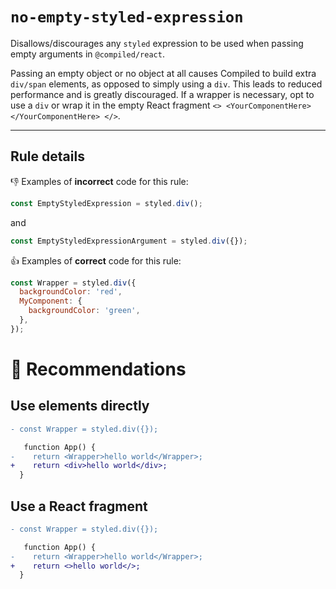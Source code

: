 # `no-empty-styled-expression`

Disallows/discourages any `styled` expression to be used when passing empty arguments in `@compiled/react`.

Passing an empty object or no object at all causes Compiled to build extra `div/span` elements, as opposed to simply using a `div`. This leads to reduced performance and is greatly discouraged. If a wrapper is necessary, opt to use a `div` or wrap it in the empty React fragment `<> <YourComponentHere></YourComponentHere> </>`.

---

## Rule details

👎 Examples of **incorrect** code for this rule:

```javascript
const EmptyStyledExpression = styled.div();
```

and

```javascript
const EmptyStyledExpressionArgument = styled.div({});
```

👍 Examples of **correct** code for this rule:

```javascript
const Wrapper = styled.div({
  backgroundColor: 'red',
  MyComponent: {
    backgroundColor: 'green',
  },
});
```

# 🔀 Recommendations

## Use elements directly

```diff
- const Wrapper = styled.div({});

   function App() {
-    return <Wrapper>hello world</Wrapper>;
+    return <div>hello world</div>;
  }
```

## Use a React fragment

```diff
- const Wrapper = styled.div({});

   function App() {
-    return <Wrapper>hello world</Wrapper>;
+    return <>hello world</>;
  }
```
